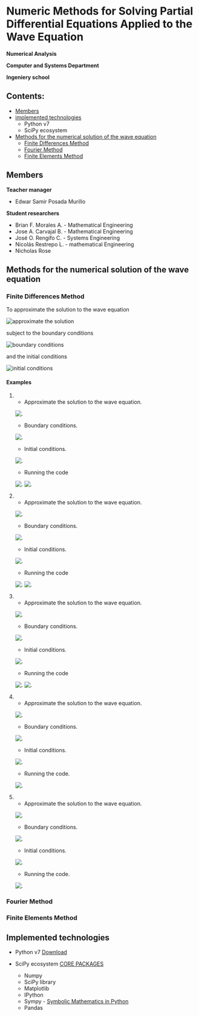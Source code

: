 # Numeric Methods for Solving Partial Differential Equations Applied to the Wave Equation

**Numerical Analysis**

**Computer and Systems Department**

**Ingeniery school**

## Contents:

- [Members](#Members)
- [implemented technologies](#Implemented-technologies)
	- Python v7
	- SciPy ecosystem
- [Methods for the numerical solution of the wave equation](#Methods-for-the-numerical-solution-of-the-wave-equation)
	- [Finite Differences Method](#Finite-Differences-Method)
	- [Fourier Method](#Fourier-Method)
	- [Finite Elements Method](#Finite-Elements-Method)

## Members

**Teacher manager**
- Edwar Samir Posada Murillo

**Student researchers**
- Brian F. Morales A. - Mathematical Engineering
- Jose A. Carvajal B. - Mathematical Engineering
- José O. Rengifo C. - Systems Engineering
- Nicolás Restrepo L. - mathematical Engineering
- Nicholas Rose

## Methods for the numerical solution of the wave equation

### Finite Differences Method

To approximate the solution to the wave equation

![approximate the solution](images/EqAproxFiniteDifference.png)

subject to the boundary conditions

![boundary conditions](images/EqConditionsFiniteDifference.png)

and the initial conditions

![initial conditions](images/EqInitConditionsFiniteDifference.png)

#### Examples 

1. 
	- Approximate the solution to the wave equation.
	
	![.](images/ExFD1a.png)
	- Boundary conditions.
	
	![.](images/ExFD1b.png)

	- Initial conditions.
	
	![.](images/ExFD1c.png)

	-	Running the code
	
	![.](images/ExFD1da.png)
	![.](images/ExFD1d.png)



2. 
	- Approximate the solution to the wave equation.
	
	![.](images/ExFD2a.png)

	-  Boundary conditions.
	
	![.](images/ExFD2b.png)
	
	- Initial conditions.
	
	![.](images/ExFD2c.png)

	- Running the code
	
	![.](images/ExFD2da.png)
	![.](images/ExFD2d.png)


3. 
	- Approximate the solution to the wave equation.
	
	![.](images/ExFD3a.png)

	-  Boundary conditions.
	
	![.](images/ExFD3b.png)
	
	- Initial conditions.
	
	![.](images/ExFD3c.png)
	
	- Running the code
	
	![.](images/ExFD3da.png)
	![.](images/ExFD3d.png)
4. 
	- Approximate the solution to the wave equation.
	
	![.](images/ExFD4a.gif)
	
	- Boundary conditions.
	
	![.](images/ExFD4b.gif)
	
	- Initial conditions.
	
	![.](images/ExFD4c.gif)
	
	- Running the code.
	
	![.](images/ExFD4d.png)

5.  
	- Approximate the solution to the wave equation.
	
	![.](images/ExFD5a.gif)

	- Boundary conditions.
	
	![.](images/ExFD5b.gif)
	
	- Initial conditions.
	
	![.](images/ExFD5c.gif)
	
	- Running the code.
	
	![.](images/ExFD5d.png)



### Fourier Method

### Finite Elements Method 

## Implemented technologies

- Python v7 [Download]( https://www.python.org/downloads/release/python-370/ "Python v7")

- SciPy ecosystem [CORE PACKAGES]( https://scipy.org/install.html "SciPy") 
  - Numpy
  - SciPy library
  - Matplotlib
  - IPython
  - Sympy - [Symbolic Mathematics in Python]( https://www.scipy-lectures.org/advanced/sympy.html "Chapters")
  - Pandas

<!--stackedit_data:
eyJoaXN0b3J5IjpbLTE4OTEzMjczNDYsLTg4NTIxNzk4OCwtMT
QzODkyMTk3NCw5NDY5NDY0MDUsLTEyOTM0NjQ2MzYsMTE4Mzk1
MTYzNiw3MTY1ODA3NzUsOTc3MjE4MDU0LC0xMDUxMDg0NjIyLC
0yNjc2OTA5MDgsLTgwMDY0NzA0NiwtMjAyNjA5NTc2NywtMTAw
NzQ3ODA0MCwtNjM2ODgyMTYxLDI3MDU1MDA3NSwtMTM0ODg2Mz
k0MywtMTY0MzIwODAxMiw4NjgyMTczNzAsLTg3NzUzMDk5Nl19

-->